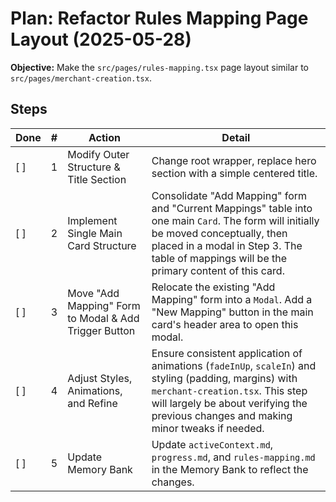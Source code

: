 # Plan: Refactor Rules Mapping Page Layout (2025-05-28)

**Objective:** Make the `src/pages/rules-mapping.tsx` page layout similar to `src/pages/merchant-creation.tsx`.

## Steps

| Done | #   | Action                                                | Detail                                                                                                                                                                                                                             |
| ---- | --- | ----------------------------------------------------- | ---------------------------------------------------------------------------------------------------------------------------------------------------------------------------------------------------------------------------------- |
| [ ]  | 1   | Modify Outer Structure & Title Section                | Change root wrapper, replace hero section with a simple centered title.                                                                                                                                                            |
| [ ]  | 2   | Implement Single Main Card Structure                  | Consolidate "Add Mapping" form and "Current Mappings" table into one main `Card`. The form will initially be moved conceptually, then placed in a modal in Step 3. The table of mappings will be the primary content of this card. |
| [ ]  | 3   | Move "Add Mapping" Form to Modal & Add Trigger Button | Relocate the existing "Add Mapping" form into a `Modal`. Add a "New Mapping" button in the main card's header area to open this modal.                                                                                             |
| [ ]  | 4   | Adjust Styles, Animations, and Refine                 | Ensure consistent application of animations (`fadeInUp`, `scaleIn`) and styling (padding, margins) with `merchant-creation.tsx`. This step will largely be about verifying the previous changes and making minor tweaks if needed. |
| [ ]  | 5   | Update Memory Bank                                    | Update `activeContext.md`, `progress.md`, and `rules-mapping.md` in the Memory Bank to reflect the changes.                                                                                                                        |

<!--
{
  "plan": [
    {
      "id": 1,
      "tool": "replace_in_file",
      "args": {
        "path": "src/pages/rules-mapping.tsx",
        "diff": [
          {
            "SEARCH": "export default function RulesMappingPage() {",
            "REPLACE": "export default function RulesMappingPage() {"
          }
        ]
      },
      "description": "Step 1: Modify outer structure and title section of rules-mapping.tsx. This involves changing the root wrapper from a React Fragment to a div styled like merchant-creation.tsx, and simplifying the current hero section to a centered title.",
      "success": "Outer structure and title updated.",
      "status": "pending"
    },
    {
      "id": 2,
      "tool": "replace_in_file",
      "args": {
        "path": "src/pages/rules-mapping.tsx",
        "diff": [
           {
            "SEARCH": "export default function RulesMappingPage() {",
            "REPLACE": "export default function RulesMappingPage() {"
          }
        ]
      },
      "description": "Step 2: Restructure content into a single main Card. The current two-column grid (form in aside, table in main) will be replaced. The mappings table will be moved into this new main CardBody.",
      "success": "Main card structure implemented.",
      "status": "pending"
    },
    {
      "id": 3,
      "tool": "replace_in_file",
      "args": {
        "path": "src/pages/rules-mapping.tsx",
        "diff": [
           {
            "SEARCH": "export default function RulesMappingPage() {",
            "REPLACE": "export default function RulesMappingPage() {"
          }
        ]
      },
      "description": "Step 3: Move the 'Add Mapping' form into a Modal. Add a 'New Mapping' button within the main card's header to trigger this modal. This includes adding state for modal visibility and adapting the form submission logic.",
      "success": "Form moved to modal with trigger button.",
      "status": "pending"
    },
    {
      "id": 4,
      "tool": "replace_in_file",
      "args": {
        "path": "src/pages/rules-mapping.tsx",
        "diff": [
           {
            "SEARCH": "export default function RulesMappingPage() {",
            "REPLACE": "export default function RulesMappingPage() {"
          }
        ]
      },
      "description": "Step 4: Review and refine styles and animations. Ensure consistency with merchant-creation.tsx. This may involve minor adjustments to classes, padding, or animation variants based on the outcome of previous steps.",
      "success": "Styles and animations refined.",
      "status": "pending"
    },
    {
      "id": 5,
      "tool": "write_to_file",
      "args": {
        "path": "memory-bank/activeContext.md",
        "content": "# Active Context - {{ISO_DATE}}\\n\\n## Current Focus\\n- Refactor src/pages/rules-mapping.tsx layout to be similar to src/pages/merchant-creation.tsx.\\n\\n## Key Decisions & Changes\\n- Details of changes made to src/pages/rules-mapping.tsx...\\n\\n## Next Steps\\n- Update memory-bank/progress.md\\n- Update memory-bank/rules-mapping.md"
      },
      "description": "Step 5: Update Memory Bank files (activeContext.md, progress.md, rules-mapping.md).",
      "success": "Memory Bank updated.",
      "status": "pending"
    }
  ]
}
-->
